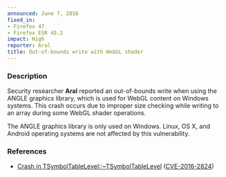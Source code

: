 ```yaml
---
announced: June 7, 2016
fixed_in:
- Firefox 47
- Firefox ESR 45.2
impact: High
reporter: Aral
title: Out-of-bounds write with WebGL shader
---
```


<h3>Description</h3>

<p>Security researcher <strong>Aral</strong> reported an out-of-bounds write when using
the ANGLE graphics library, which is used for WebGL content on Windows systems. This crash
occurs due to improper size checking while writing to an array during some WebGL shader
operations.
</p>

<p class="note">The ANGLE graphics library is only used on Windows. Linux, OS X, and
Android operating systems are not affected by this vulnerability.
</p>

<h3>References</h3>

<ul>
  <li><a href="https://bugzilla.mozilla.org/show_bug.cgi?id=1248580">
        Crash in TSymbolTableLevel::~TSymbolTableLevel</a>
(<a href="http://cve.mitre.org/cgi-bin/cvename.cgi?name=CVE-2016-2824"
class="ex-ref">CVE-2016-2824</a>)</li>
</ul>

